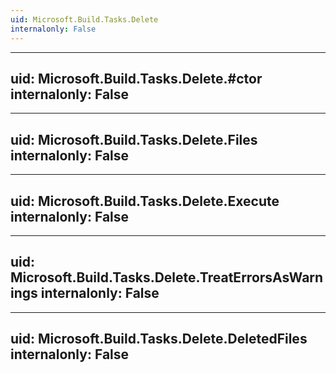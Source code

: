 ```yaml
---
uid: Microsoft.Build.Tasks.Delete
internalonly: False
---
```


---
uid: Microsoft.Build.Tasks.Delete.#ctor
internalonly: False
---

---
uid: Microsoft.Build.Tasks.Delete.Files
internalonly: False
---

---
uid: Microsoft.Build.Tasks.Delete.Execute
internalonly: False
---

---
uid: Microsoft.Build.Tasks.Delete.TreatErrorsAsWarnings
internalonly: False
---

---
uid: Microsoft.Build.Tasks.Delete.DeletedFiles
internalonly: False
---
